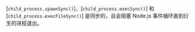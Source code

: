 
[`child_process.spawnSync()`]、[`child_process.execSync()`] 和 [`child_process.execFileSync()`] 是同步的，且会阻塞 Node.js 事件循环直到衍生的进程退出。

